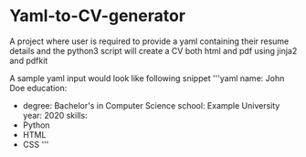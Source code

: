 # Yaml-to-CV-generator
A project where user is required to provide a yaml containing their resume details and the python3 script will create a CV both html and pdf using jinja2 and pdfkit

A sample yaml input would look like following snippet
'''yaml
name: John Doe
education:
  - degree: Bachelor's in Computer Science
    school: Example University
    year: 2020
skills:
  - Python
  - HTML
  - CSS
'''
